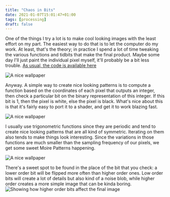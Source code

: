 ```yaml
---
title: "Chaos in Bits"
date: 2021-01-07T15:01:47+01:00
tags: [processing]
draft: false 
---
```


One of the things I try a lot is to make cool looking images with the least effort on my part. The easiest way to do that is to let the computer do my work. At least, that's the theory; in practice I spend a lot of time tweaking the various functions and tidbits that make the final product. Maybe some day I'll just paint the individual pixel myself, it'll probably be a bit less trouble. [As usual, the code is available here](https://github.com/epsln/processingSketches/tree/main/chaosBits)

![A nice wallpaper](/chaosBit/img.jpg)

Anyway. A simple way to create nice looking patterns is to compute a function based on the coordinates of each pixel that outputs an integer, then check a particular bit on the binary representation of this integer. If this bit is 1, then the pixel is white, else the pixel is black. What's nice about this is that it's fairly easy to port it to a shader, and get it to work blazing fast.

![A nice wallpaper](/chaosBit/img2.jpg)

I usually use trigonometric functions since they are periodic and tend to create nice looking patterns that are all kind of symmetric. Iterating on them also tends to make things look interesting. Since the variations in those functions are much smaller than the sampling frequency of our pixels, we get some sweet Moire Patterns happening. 

![A nice wallpaper](/chaosBit/img3.jpg)

There's a sweet spot to be found in the place of the bit that you check: a lower order bit will be flipped more often than higher order ones. Low order bits will create a lot of details but also kind of a noise blob, while higher order creates a more simple image that can be kinda boring. 
![Showing how higher order bits affect the final image](/chaosBit/nbits.gif)
